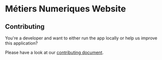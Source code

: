 # Métiers Numeriques Website

## Contributing

You're a developer and want to either run the app locally or help us improve this application?

Please have a look at our [contributing document](./CONTRIBUTING.md).
